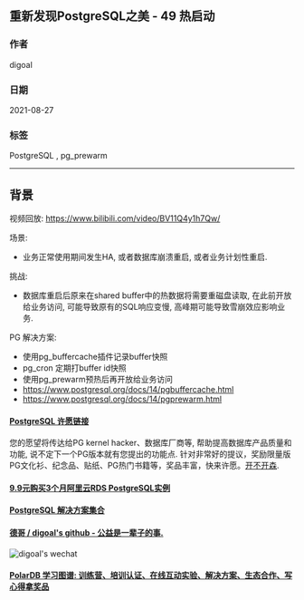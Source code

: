 ## 重新发现PostgreSQL之美 - 49 热启动    
        
### 作者        
digoal        
        
### 日期        
2021-08-27         
        
### 标签        
PostgreSQL , pg_prewarm            
        
----        
        
## 背景        
视频回放: https://www.bilibili.com/video/BV11Q4y1h7Qw/       
      
场景:       
- 业务正常使用期间发生HA, 或者数据库崩溃重启, 或者业务计划性重启.   
      
挑战:       
- 数据库重启后原来在shared buffer中的热数据将需要重磁盘读取, 在此前开放给业务访问, 可能导致原有的SQL响应变慢, 高峰期可能导致雪崩效应影响业务.   
   
PG 解决方案:    
- 使用pg_buffercache插件记录buffer快照  
- pg_cron 定期打buffer id快照   
- 使用pg_prewarm预热后再开放给业务访问  
- https://www.postgresql.org/docs/14/pgbuffercache.html  
- https://www.postgresql.org/docs/14/pgprewarm.html  
  
  
#### [PostgreSQL 许愿链接](https://github.com/digoal/blog/issues/76 "269ac3d1c492e938c0191101c7238216")
您的愿望将传达给PG kernel hacker、数据库厂商等, 帮助提高数据库产品质量和功能, 说不定下一个PG版本就有您提出的功能点. 针对非常好的提议，奖励限量版PG文化衫、纪念品、贴纸、PG热门书籍等，奖品丰富，快来许愿。[开不开森](https://github.com/digoal/blog/issues/76 "269ac3d1c492e938c0191101c7238216").  
  
  
#### [9.9元购买3个月阿里云RDS PostgreSQL实例](https://www.aliyun.com/database/postgresqlactivity "57258f76c37864c6e6d23383d05714ea")
  
  
#### [PostgreSQL 解决方案集合](https://yq.aliyun.com/topic/118 "40cff096e9ed7122c512b35d8561d9c8")
  
  
#### [德哥 / digoal's github - 公益是一辈子的事.](https://github.com/digoal/blog/blob/master/README.md "22709685feb7cab07d30f30387f0a9ae")
  
  
![digoal's wechat](../pic/digoal_weixin.jpg "f7ad92eeba24523fd47a6e1a0e691b59")
  
  
#### [PolarDB 学习图谱: 训练营、培训认证、在线互动实验、解决方案、生态合作、写心得拿奖品](https://www.aliyun.com/database/openpolardb/activity "8642f60e04ed0c814bf9cb9677976bd4")
  
